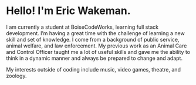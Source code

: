# Hello! I'm Eric Wakeman.

I am currently a student at BoiseCodeWorks, learning full stack development. I’m having a great time with the challenge of learning a new skill and set of knowledge. I come from a background of public service, animal welfare, and law enforcement. My previous work as an Animal Care and Control Officer taught me a lot of useful skills and gave me the ability to think in a dynamic manner and always be prepared to change and adapt.


My interests outside of coding include music, video games, theatre, and zoology.